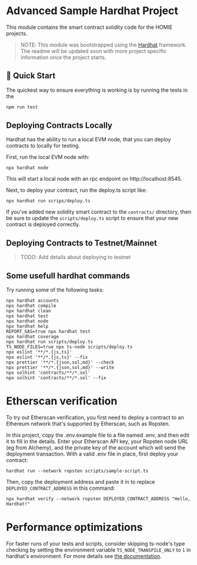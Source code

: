 # Advanced Sample Hardhat Project

This module contains the smart contract solidity code for the HOMIE projects.

> NOTE: This module was bootstrapped using the [Hardhat](https://hardhat.org/) framework. The readme will be updated soon
> with more project specific information once the project starts.

## 🚀 Quick Start

The quickest way to ensure everything is working is by running the tests in the

```sh
npm run test
```

## Deploying Contracts Locally

Hardhat has the ability to run a local EVM node, that you can deploy contracts to locally for testing.

First, run the local EVM node with:

```shell
npx hardhat node
```
This will start a local node with an rpc endpoint on http://localhost:8545.

Next, to deploy your contract, run the deploy.ts script like:

```shell
npx hardhat run scrips/deploy.ts
```

If you've added new solidity smart contract to the `contracts/` directory, then be sure to update the `scripts/deploy.ts` script
to ensure that your new contract is deployed correctly.

## Deploying Contracts to Testnet/Mainnet

> TODO: Add details about deploying to testnet

## Some usefull hardhat commands

Try running some of the following tasks:

```shell
npx hardhat accounts
npx hardhat compile
npx hardhat clean
npx hardhat test
npx hardhat node
npx hardhat help
REPORT_GAS=true npx hardhat test
npx hardhat coverage
npx hardhat run scripts/deploy.ts
TS_NODE_FILES=true npx ts-node scripts/deploy.ts
npx eslint '**/*.{js,ts}'
npx eslint '**/*.{js,ts}' --fix
npx prettier '**/*.{json,sol,md}' --check
npx prettier '**/*.{json,sol,md}' --write
npx solhint 'contracts/**/*.sol'
npx solhint 'contracts/**/*.sol' --fix
```

# Etherscan verification

To try out Etherscan verification, you first need to deploy a contract to an Ethereum network that's supported by Etherscan, such as Ropsten.

In this project, copy the .env.example file to a file named .env, and then edit it to fill in the details. Enter your Etherscan API key, your Ropsten node URL (eg from Alchemy), and the private key of the account which will send the deployment transaction. With a valid .env file in place, first deploy your contract:

```shell
hardhat run --network ropsten scripts/sample-script.ts
```

Then, copy the deployment address and paste it in to replace `DEPLOYED_CONTRACT_ADDRESS` in this command:

```shell
npx hardhat verify --network ropsten DEPLOYED_CONTRACT_ADDRESS "Hello, Hardhat!"
```

# Performance optimizations

For faster runs of your tests and scripts, consider skipping ts-node's type checking by setting the environment variable `TS_NODE_TRANSPILE_ONLY` to `1` in hardhat's environment. For more details see [the documentation](https://hardhat.org/guides/typescript.html#performance-optimizations).
